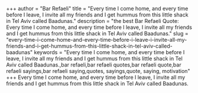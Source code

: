 +++
author = "Bar Refaeli"
title = "Every time I come home, and every time before I leave, I invite all my friends and I get hummus from this little shack in Tel Aviv called Baadunas."
description = "the best Bar Refaeli Quote: Every time I come home, and every time before I leave, I invite all my friends and I get hummus from this little shack in Tel Aviv called Baadunas."
slug = "every-time-i-come-home-and-every-time-before-i-leave-i-invite-all-my-friends-and-i-get-hummus-from-this-little-shack-in-tel-aviv-called-baadunas"
keywords = "Every time I come home, and every time before I leave, I invite all my friends and I get hummus from this little shack in Tel Aviv called Baadunas.,bar refaeli,bar refaeli quotes,bar refaeli quote,bar refaeli sayings,bar refaeli saying,quotes, sayings,quote, saying, motivation"
+++
Every time I come home, and every time before I leave, I invite all my friends and I get hummus from this little shack in Tel Aviv called Baadunas.

